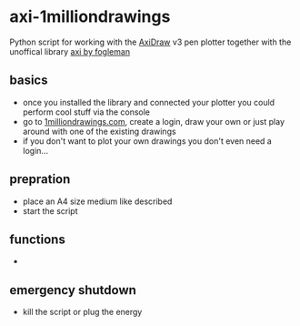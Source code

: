 # axi-1milliondrawings
Python script for working with the [AxiDraw](https://www.axidraw.com/) v3 pen plotter together with the unoffical library [axi by fogleman](https://github.com/fogleman/axi)

[](plot-your-drawing-via-1milliondrawings.jpg)

## basics
- once you installed the library and connected your plotter you could perform cool stuff via the console
- go to [1milliondrawings.com](https://1milliondrawings.com/), create a login, draw your own or just play around with one of the existing drawings
- if you don't want to plot your own drawings you don't even need a login...

## prepration
- place an A4 size medium like described
- start the script

## functions
- 

## emergency shutdown
- kill the script or plug the energy
